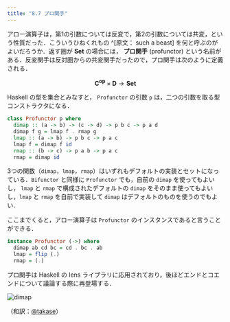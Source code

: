 ```yaml
---
title: "8.7 プロ関手"
---
```


アロー演算子は，第1の引数については反変で，第2の引数については共変，という性質だった．こういうひねくれもの ^[原文： such a beast] を何と呼ぶのがよいだろうか．返す圏が $\mathbf{Set}$ の場合には， **プロ関手** (profunctor) という名前がある．反変関手は反対圏からの共変関手だったので，プロ関手は次のように定義される．

$$ \mathbf{C^{op}} \times \mathbf{D} \rightarrow \mathbf{Set} $$

Haskell の型を集合とみなすと， `Profunctor` の引数 `p` は，二つの引数を取る型コンストラクタになる．

```haskell
class Profunctor p where
  dimap :: (a -> b) -> (c -> d) -> p b c -> p a d
  dimap f g = lmap f . rmap g
  lmap :: (a -> b) -> p b c -> p a c
  lmap f = dimap f id
  rmap :: (b -> c) -> p a b -> p a c
  rmap = dimap id
```

3つの関数（`dimap`，`lmap`，`rmap`）はいずれもデフォルトの実装とセットになっている．`Bifunctor` と同様に `Profunctor` でも，自前の `dimap` を使ってもよいし， `lmap` と `rmap` で構成されたデフォルトの `dimap` をそのまま使ってもよいし，`lmap` と `rmap` を自前で実装して `dimap` はデフォルトのものを使うのでもよい．

ここまでくると，アロー演算子は `Profunctor` のインスタンスであると言うことができる．

```haskell
instance Profunctor (->) where
  dimap ab cd bc = cd . bc . ab
  lmap = flip (.)
  rmap = (.)
```

プロ関手は Haskell の lens ライブラリに応用されており，後ほどエンドとコエンドについて議論する際に再登場する．

![dimap](https://storage.googleapis.com/zenn-user-upload/5db55bc1dac7e64d8a906972.jpg)


（和訳：[@takase](https://zenn.dev/takase)）